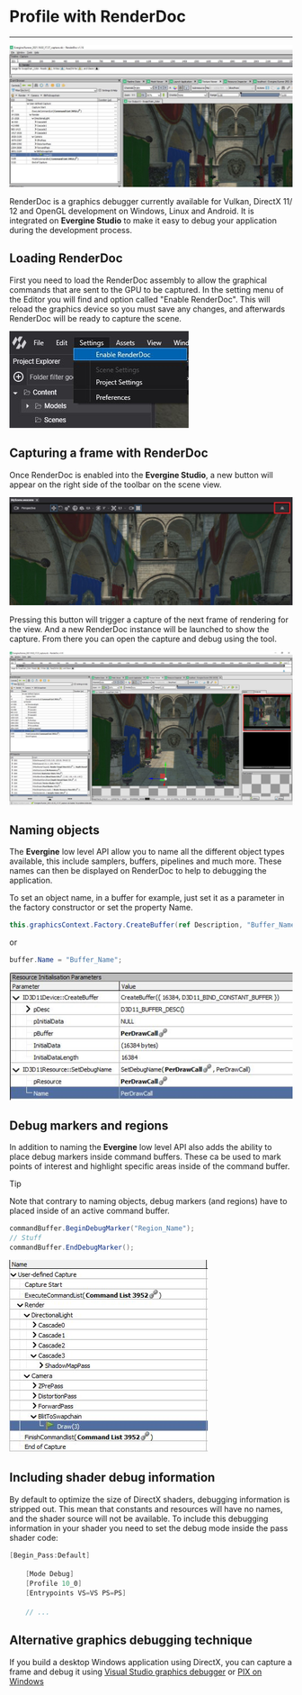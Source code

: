# Profile with RenderDoc
---
![Graphics](images/RenderDoc_0.jpg)

RenderDoc is a graphics debugger currently available for Vulkan, DirectX 11/ 12 and OpenGL development on Windows, Linux and Android.
It is integrated on **Evergine Studio** to make it easy to debug your application during the development process.

## Loading RenderDoc

First you need to load the RenderDoc assembly to allow the graphical commands that are sent to the GPU to be captured.
In the setting menu of the Editor you will find and option called "Enable RenderDoc". This will reload the graphics device so you must save any changes, and afterwards RenderDoc will be ready to capture the scene.

![Graphics](images/RenderDoc_1.jpg)

## Capturing a frame with RenderDoc

Once RenderDoc is enabled into the **Evergine Studio**, a new button will appear on the right side of the toolbar on the scene view.

![Graphics](images/RenderDoc_2.jpg)

Pressing this button will trigger a capture of the next frame of rendering for the view. And a new RenderDoc instance will be launched to show the capture. From there you can open the capture and debug using the tool.

![Graphics](images/RenderDoc_3.jpg)

## Naming objects

The **Evergine** low level API allow you to name all the different object types available, this include samplers, buffers, pipelines and much more. These names can then be displayed on RenderDoc to help to debugging the application.

To set an object name, in a buffer for example, just set it as a parameter in the factory constructor or set the property Name.

```c#
this.graphicsContext.Factory.CreateBuffer(ref Description, "Buffer_Name");
```

or

```c#
buffer.Name = "Buffer_Name";
```

![Graphics](images/RenderDoc_4.jpg)

## Debug markers and regions

In addition to naming the **Evergine** low level API also adds the ability to place debug markers inside command buffers. These ca be used to mark points of interest and highlight specific areas inside of the command buffer.

> [!Tip]
> Note that contrary to naming objects, debug markers (and regions) have to placed inside of an active command buffer.

```c#
commandBuffer.BeginDebugMarker("Region_Name");
// Stuff
commandBuffer.EndDebugMarker();
```

![Graphics](images/RenderDoc_5.jpg)

## Including shader debug information

By default to optimize the size of DirectX shaders, debugging information is stripped out. This mean that constants and resources will have no names, and the shader source will not be available. To include this debugging information in your shader you need to set the debug mode inside the pass shader code:

```c#
[Begin_Pass:Default]

    [Mode Debug]
    [Profile 10_0]
    [Entrypoints VS=VS PS=PS]

    // ...
```

## Alternative graphics debugging technique

If you build a desktop Windows application using DirectX, you can capture a frame and debug it using [Visual Studio graphics debugger](https://docs.microsoft.com/en-us/visualstudio/debugger/graphics/visual-studio-graphics-diagnostics?view=vs-2019) or [PIX on Windows](https://devblogs.microsoft.com/pix/introduction/)